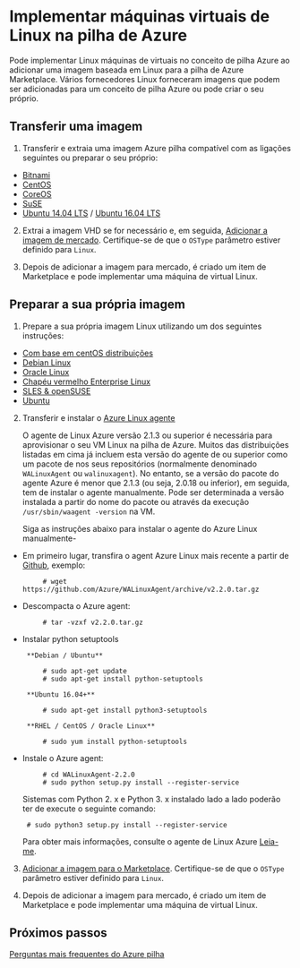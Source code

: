 <properties
    pageTitle="Linux convidados na pilha Azure | Microsoft Azure"
    description="Saiba como criar baseado em Linux máquinas virtuais no Azure pilha."
    services="azure-stack"
    documentationCenter=""
    authors="anjayajodha"
    manager="byronr"
    editor=""/>

<tags
    ms.service="azure-stack"
    ms.workload="na"
    ms.tgt_pltfrm="na"
    ms.devlang="na"
    ms.topic="article"
    ms.date="09/26/2016"
    ms.author="anajod"/>
    
# <a name="deploy-linux-virtual-machines-on-azure-stack"></a>Implementar máquinas virtuais de Linux na pilha de Azure

Pode implementar Linux máquinas de virtuais no conceito de pilha Azure ao adicionar uma imagem baseada em Linux para a pilha de Azure Marketplace. Vários fornecedores Linux forneceram imagens que podem ser adicionadas para um conceito de pilha Azure ou pode criar o seu próprio.

## <a name="download-an-image"></a>Transferir uma imagem

 1. Transferir e extraia uma imagem Azure pilha compatível com as ligações seguintes ou preparar o seu próprio:
  - [Bitnami](https://bitnami.com/azure-stack)
  - [CentOS](http://olstacks.cloudapp.net/latest/)
  - [CoreOS](https://stable.release.core-os.net/amd64-usr/current/coreos_production_azure_image.vhd.bz2)
  - [SuSE](https://download.suse.com/Download?buildid=VCFi7y7MsFQ~)
  - [Ubuntu 14.04 LTS](https://partner-images.canonical.com/azure/azure_stack/) / [Ubuntu 16.04 LTS](http://cloud-images.ubuntu.com/releases/xenial/release/ubuntu-16.04-server-cloudimg-amd64-disk1.vhd.zip)
  
 2. Extrai a imagem VHD se for necessário e, em seguida, [Adicionar a imagem de mercado](azure-stack-add-vm-image.md). Certifique-se de que o `OSType` parâmetro estiver definido para `Linux`.
 
 3. Depois de adicionar a imagem para mercado, é criado um item de Marketplace e pode implementar uma máquina de virtual Linux.
  
## <a name="prepare-your-own-image"></a>Preparar a sua própria imagem

1. Prepare a sua própria imagem Linux utilizando um dos seguintes instruções:
 - [Com base em centOS distribuições](../virtual-machines/virtual-machines-linux-create-upload-centos.md)
 - [Debian Linux](../virtual-machines/virtual-machines-linux-debian-create-upload-vhd.md)
 - [Oracle Linux](../virtual-machines/virtual-machines-linux-oracle-create-upload-vhd.md)
 - [Chapéu vermelho Enterprise Linux](../virtual-machines/virtual-machines-linux-redhat-create-upload-vhd.md)
 - [SLES & openSUSE](../virtual-machines/virtual-machines-linux-suse-create-upload-vhd.md)
 - [Ubuntu](../virtual-machines/virtual-machines-linux-create-upload-ubuntu.md)

2. Transferir e instalar o [Azure Linux agente](https://github.com/Azure/WALinuxAgent/)

    O agente de Linux Azure versão 2.1.3 ou superior é necessária para aprovisionar o seu VM Linux na pilha de Azure. Muitos das distribuições listadas em cima já incluem esta versão do agente de ou superior como um pacote de nos seus repositórios (normalmente denominado `WALinuxAgent` ou `walinuxagent`). No entanto, se a versão do pacote do agente Azure é menor que 2.1.3 (ou seja, 2.0.18 ou inferior), em seguida, tem de instalar o agente manualmente. Pode ser determinada a versão instalada a partir do nome do pacote ou através da execução `/usr/sbin/waagent -version` na VM.

    Siga as instruções abaixo para instalar o agente do Azure Linux manualmente-

 - Em primeiro lugar, transfira o agent Azure Linux mais recente a partir de [Github](https://github.com/Azure/WALinuxAgent/releases), exemplo:

            # wget https://github.com/Azure/WALinuxAgent/archive/v2.2.0.tar.gz

 - Descompacta o Azure agent:

            # tar -vzxf v2.2.0.tar.gz

 - Instalar python setuptools

        **Debian / Ubuntu**

            # sudo apt-get update
            # sudo apt-get install python-setuptools

        **Ubuntu 16.04+**

            # sudo apt-get install python3-setuptools

        **RHEL / CentOS / Oracle Linux**

            # sudo yum install python-setuptools

 - Instale o Azure agent:

            # cd WALinuxAgent-2.2.0
            # sudo python setup.py install --register-service

    Sistemas com Python 2. x e Python 3. x instalado lado a lado poderão ter de execute o seguinte comando:

        # sudo python3 setup.py install --register-service

    Para obter mais informações, consulte o agente de Linux Azure [Leia-me](https://github.com/Azure/WALinuxAgent/blob/master/README.md).

3. [Adicionar a imagem para o Marketplace](azure-stack-add-vm-image.md). Certifique-se de que o `OSType` parâmetro estiver definido para `Linux`.

4. Depois de adicionar a imagem para mercado, é criado um item de Marketplace e pode implementar uma máquina de virtual Linux.

## <a name="next-steps"></a>Próximos passos

[Perguntas mais frequentes do Azure pilha](azure-stack-faq.md)